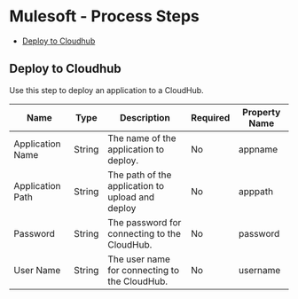 
# Mulesoft - Process Steps

* [Deploy to Cloudhub](#deploy_to_cloudhub)


## Deploy to Cloudhub

Use this step to deploy an application to a CloudHub.


| Name | Type | Description | Required | Property Name |
| --- | --- | --- | --- | --- |
| Application Name | String | The name of the application to deploy. | No | appname |
| Application Path | String | The path of the application to upload and deploy | No | apppath |
| Password | String | The password for connecting to the CloudHub. | No | password |
| User Name | String | The user name for connecting to the CloudHub. | No | username |


